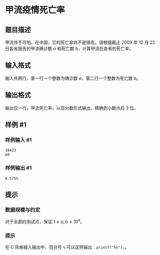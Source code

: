 # 甲流疫情死亡率

## 题目描述

甲流并不可怕，在中国，它的死亡率并不是很高。请根据截止 $2009$ 年 $12$ 月 $22$ 日各省报告的甲流确诊数 $a$ 和死亡数 $b$，计算甲流在各省的死亡率。

## 输入格式

输入共两行，第一行一个整数为确诊数 $a$，第二行一个整数为死亡数 $b$。

## 输出格式

输出仅一行，甲流死亡率，以百分数形式输出，精确到小数点后 $3$ 位。

## 样例 #1

### 样例输入 #1
```
10433
60
```

### 样例输出 #1

```
0.575%
```

## 提示

### 数据规模与约定

对于全部的测试点，保证 $1 \leq a, b \leq 10^4$。

### 提示

在 C 风格输入输出中，百分号 `%` 可以这样输出：`printf("%%");`。

